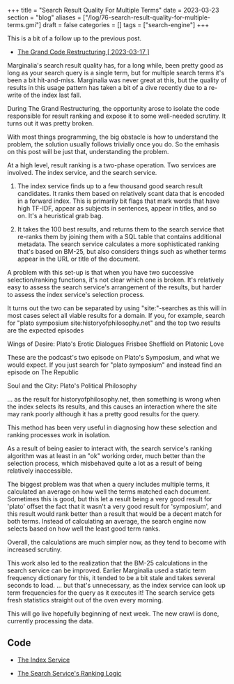 +++
title = "Search Result Quality For Multiple Terms"
date = 2023-03-23
section = "blog"
aliases = ["/log/76-search-result-quality-for-multiple-terms.gmi"]
draft = false
categories = []
tags = ["search-engine"]
+++


This is a bit of a follow up to the previous post.

* [The Grand Code Restructuring [ 2023-03-17 ]](/log/75-grand-restructuring.gmi)

Marginalia's search result quality has, for a long while, been pretty good as long as your search query is a single term, but for multiple search terms it's been a bit hit-and-miss. Marginalia was never great at this, but the quality of results in this usage pattern has taken a bit of a dive recently due to a re-write of the index last fall.

During The Grand Restructuring, the opportunity arose to isolate the code responsible for result ranking and expose it to some well-needed scrutiny. It turns out it was pretty broken. 

With most things programming, the big obstacle is how to understand the problem, the solution usually follows trivially once you do. So the emhasis on this post will be just that, understanding the problem.

At a high level, result ranking is a two-phase operation. Two services are involved. The index service, and the search service.

1. The index service finds up to a few thousand good search result candidates. It ranks them based on relatively scant data that is encoded in a forward index. This is primarily bit flags that mark words that have high TF-IDF, appear as subjects in sentences, appear in titles, and so on. It's a heuristical grab bag. 

2. It takes the 100 best results, and returns them to the search service that re-ranks them by joining them with a SQL table that contains additional metadata. The search service calculates a more sophisticated ranking that's based on BM-25, but also considers things such as whether terms appear in the URL or title of the document.

A problem with this set-up is that when you have two successive selection/ranking functions, it's not clear which one is broken. It's relatively easy to assess the search service's arrangement of the results, but harder to assess the index service's selection process.

It turns out the two can be separated by using "site:"-searches as this will in most cases select all viable results for a domain. If you, for example, search for "plato symposium site:historyofphilosophy.net" and the top two results are the expected episodes

  Wings of Desire: Plato's Erotic Dialogues
  Frisbee Sheffield on Platonic Love

These are the podcast's two episode on Plato's Symposium, and what we would expect. If you just search for "plato symposium" and instead find an episode on The Republic

  Soul and the City: Plato's Political Philosophy 

... as the result for historyofphilosophy.net, then something is wrong when the index selects its results, and this causes an interaction where the site may rank poorly although it has a pretty good results for the query. 

This method has been very useful in diagnosing how these selection and ranking processes work in isolation.

As a result of being easier to interact with, the search service's ranking algorithm was at least in an "ok" working order, much better than the selection process, which misbehaved quite a lot as a result of being relatively inaccessible. 

The biggest problem was that when a query includes multiple terms, it calculated an average on how well the terms matched each document. Sometimes this is good, but this let a result being a very good result for 'plato' offset the fact that it wasn't a very good result for 'symposium', and this result would rank better than a result that would be a decent match for both terms.  Instead of calculating an average, the search engine now selects based on how well the least good term ranks. 

Overall, the calculations are much simpler now, as they tend to become with increased scrutiny. 

This work also led to the realization that the BM-25 calculations in the search service can be improved.  Earlier Marginalia used a static term frequency dictionary for this, it tended to be a bit stale and takes several seconds to load. ... but that's unnecessary, as the index service can look up term frequencies for the query as it executes it! The search service gets fresh statistics straight out of the oven every morning.

This will go live hopefully beginning of next week. The new crawl is done, currently processing the data.

## Code


* [The Index Service](https://github.com/MarginaliaSearch/MarginaliaSearch/tree/master/code/services-core/index-service)

* [The Search Service's Ranking Logic](https://github.com/MarginaliaSearch/MarginaliaSearch/blob/master/code/features-search/result-ranking)

